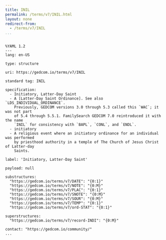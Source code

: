 ```yaml
---
title: INIL
permalink: /terms/v7/INIL.html
layout: none
redirect-from:
  - /terms/v7/INIL
...
```


```

%YAML 1.2
---
lang: en-US

type: structure

uri: https://gedcom.io/terms/v7/INIL

standard tag: INIL

specification:
  - Initiatory, Latter-Day Saint
  - A [Latter-Day Saint Ordinance]. See also `LDS_INDIVIDUAL_ORDINANCE`.
    Previously, GEDCOM versions 3.0 through 5.3 called this `WAC`; it was not part
    of 5.4 through 5.5.1. FamilySearch GEDCOM 7.0 reintroduced it with the name
    `INIL` for consistency with `BAPL`, `CONL`, and `ENDL`.
  - initiatory
  - A religious event where an initiatory ordinance for an individual was performed
    by priesthood authority in a temple of The Church of Jesus Christ of Latter-day
    Saints.

label: 'Initiatory, Latter-Day Saint'

payload: null

substructures:
  "https://gedcom.io/terms/v7/DATE": "{0:1}"
  "https://gedcom.io/terms/v7/NOTE": "{0:M}"
  "https://gedcom.io/terms/v7/PLAC": "{0:1}"
  "https://gedcom.io/terms/v7/SNOTE": "{0:M}"
  "https://gedcom.io/terms/v7/SOUR": "{0:M}"
  "https://gedcom.io/terms/v7/TEMP": "{0:1}"
  "https://gedcom.io/terms/v7/ord-STAT": "{0:1}"

superstructures:
  "https://gedcom.io/terms/v7/record-INDI": "{0:M}"

contact: "https://gedcom.io/community/"
...

```
